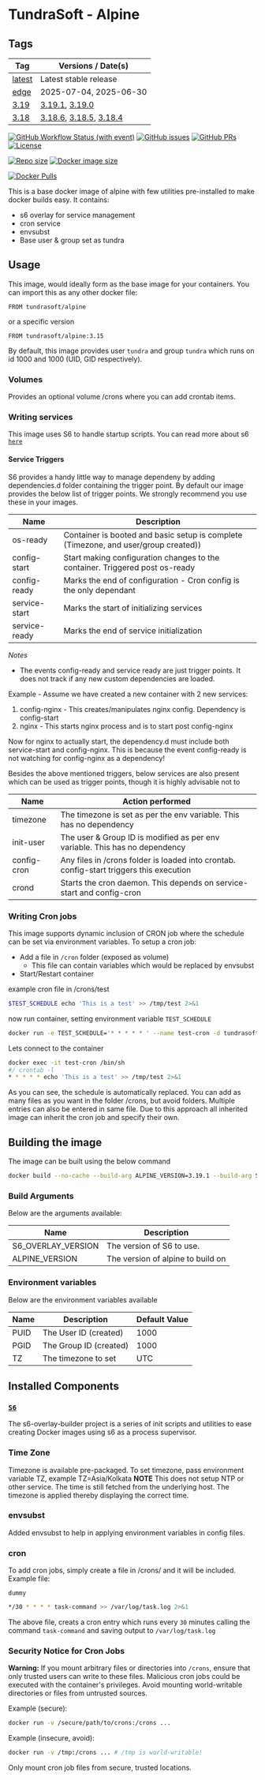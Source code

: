 # TundraSoft - Alpine

<!-- TAGS-START -->
## Tags

| Tag | Versions / Date(s) |
|------|--------------------|
| [latest](https://hub.docker.com/r/tundrasoft/alpine/tags?name=latest) | Latest stable release |
| [edge](https://hub.docker.com/r/tundrasoft/alpine/tags?name=edge) | 2025-07-04, 2025-06-30 |
| [3.19](https://hub.docker.com/r/tundrasoft/alpine/tags?name=3.19) | [3.19.1](https://hub.docker.com/r/tundrasoft/alpine/tags?name=3.19.1), [3.19.0](https://hub.docker.com/r/tundrasoft/alpine/tags?name=3.19.0) |
| [3.18](https://hub.docker.com/r/tundrasoft/alpine/tags?name=3.18) | [3.18.6](https://hub.docker.com/r/tundrasoft/alpine/tags?name=3.18.6), [3.18.5](https://hub.docker.com/r/tundrasoft/alpine/tags?name=3.18.5), [3.18.4](https://hub.docker.com/r/tundrasoft/alpine/tags?name=3.18.4) |

<!-- TAGS-END -->

[![GitHub Workflow Status (with event)](https://img.shields.io/github/actions/workflow/status/TundraSoft/alpine/build-docker.yml?event=push&logo=github)](https://github.com/TundraSoft/alpine/actions/workflows/build-docker.yml?logo=github)
[![GitHub issues](https://img.shields.io/github/issues-raw/tundrasoft/alpine.svg?logo=github)](https://github.com/tundrasoft/alpine/issues)
[![GitHub PRs](https://img.shields.io/github/issues-pr-raw/tundrasoft/alpine.svg?logo=github)](https://github.com/tundrasoft/alpine/pulls) 
[![License](https://img.shields.io/github/license/tundrasoft/alpine.svg)](https://github.com/tundrasoft/alpine/blob/master/LICENSE)

[![Repo size](https://img.shields.io/github/repo-size/tundrasoft/alpine?logo=github)](#)
[![Docker image size](https://img.shields.io/docker/image-size/tundrasoft/alpine?logo=docker)](https://hub.docker.com/r/tundrasoft/alpine)

[![Docker Pulls](https://img.shields.io/docker/pulls/tundrasoft/alpine.svg?logo=docker)](https://hub.docker.com/r/tundrasoft/alpine)

This is a base docker image of alpine with few utilities pre-installed to make docker builds easy. 
It contains:
- s6 overlay for service management
- cron service
- envsubst
- Base user & group set as tundra

## Usage

This image, would ideally form as the base image for your containers. You can 
import this as any other docker file:

```docker
FROM tundrasoft/alpine
```

or a specific version
```docker
FROM tundrasoft/alpine:3.15
```

By default, this image provides user `tundra` and group `tundra` which runs 
on id 1000 and 1000 (UID, GID respectively).

### Volumes

Provides an optional volume /crons where you can add crontab items. 

### Writing services

This image uses S6 to handle startup scripts. You can read more about s6 [`here`]([!https://github.com/just-containers/s6-overlay#the-docker-way "S6 Github link")

#### Service Triggers

S6 provides a handy little way to manage dependeny by adding dependencies.d 
folder containing the trigger point. By default our image provides the 
below list of trigger points. We strongly recommend you use these in your 
images.

| Name | Description |
| --- | --- |
| os-ready | Container is booted and basic setup is complete (Timezone, and user/group created)) |
| config-start | Start making configuration changes to the container. Triggered post os-ready |
| config-ready | Marks the end of configuration - Cron config is the only dependant |
| service-start | Marks the start of initializing services |
| service-ready | Marks the end of service initialization |

*Notes*
- The events config-ready and service ready are just trigger points. It does 
not track if any new custom dependencies are loaded. 

Example - Assume we have created a new container with 2 new services:
1. config-nginx - This creates/manipulates nginx config. Dependency is config-start
2. nginx - This starts nginx process and is to start post config-nginx

Now for nginx to actually start, the dependency.d must include both 
service-start and config-nginx. This is because the event config-ready is not 
watching for config-nginx as a dependency! 

Besides the above mentioned triggers, below services are also present which 
can be used as trigger points, though it is highly advisable not to

| Name | Action performed |
| --- | --- |
| timezone | The timezone is set as per the env variable. This has no dependency |
| init-user | The user & Group ID is modified as per env variable. This has no dependency |
| config-cron | Any files in /crons folder is loaded into crontab. config-start triggers this execution |
| crond | Starts the cron daemon. This depends on service-start and config-cron |


### Writing Cron jobs

This image supports dynamic inclusion of CRON job where the schedule can be 
set via environment variables. To setup a cron job:

- Add a file in `/cron` folder (exposed as volume)
    - This file can contain variables which would be replaced by envsubst
- Start/Restart container

example cron file in /crons/test
```sh
$TEST_SCHEDULE echo 'This is a test' >> /tmp/test 2>&1
```

now run container, setting environment variable `TEST_SCHEDULE`
```sh
docker run -e TEST_SCHEDULE='* * * * * ' --name test-cron -d tundrasoft/alpine
```

Lets connect to the container
```sh
docker exec -it test-cron /bin/sh
#/ crontab -l
* * * * * echo 'This is a test' >> /tmp/test 2>&1
```

As you can see, the schedule is automatically replaced. You can add as many 
files as you want in the folder /crons, but avoid folders. Multiple entries 
can also be entered in same file. Due to this approach all inherited image 
can inherit the cron job and specify their own.

## Building the image

The image can be built using the below command

```sh
docker build --no-cache --build-arg ALPINE_VERSION=3.19.1 --build-arg S6_OVERLAY_VERSION=3.1.3.0 -t tundrasoft/alpine .
```

### Build Arguments

Below are the arguments available:


| Name | Description |
|---|---|
| S6_OVERLAY_VERSION | The version of S6 to use. |
| ALPINE_VERSION | The version of alpine to build on |


### Environment variables

Below are the environment variables available

| Name | Description | Default Value |
|---|---|---|
| PUID | The User ID (created) | 1000 |
| PGID | The Group ID (created) | 1000 |
| TZ | The timezone to set | UTC |


## Installed Components

### [`S6`]([!https://github.com/just-containers/s6-overlay#the-docker-way "S6 Github link")

The s6-overlay-builder project is a series of init scripts and utilities to ease creating Docker images using s6 as a process supervisor.

### Time Zone

Timezone is available pre-packaged. To set timezone, pass environment variable TZ, example TZ=Asia/Kolkata
**NOTE** This does not setup NTP or other service. The time is still fetched from the underlying host. The timezone is applied thereby
displaying the correct time.

### envsubst

Added envsubst to help in applying environment variables in config files. 

### cron

To add cron jobs, simply create a file in /crons/ and it will be included. Example file:

`dummy`
```sh
*/30 * * * * task-command >> /var/log/task.log 2>&1
```

The above file, creats a cron entry which runs every `30` minutes calling the command `task-command` and saving output to `/var/log/task.log`

### Security Notice for Cron Jobs

**Warning:** If you mount arbitrary files or directories into `/crons`, ensure that only trusted users can write to these files. Malicious cron jobs could be executed with the container's privileges. Avoid mounting world-writable directories or files from untrusted sources.

Example (secure):
```sh
docker run -v /secure/path/to/crons:/crons ...
```

Example (insecure, avoid):
```sh
docker run -v /tmp:/crons ... # /tmp is world-writable!
```

Only mount cron job files from secure, trusted locations.
